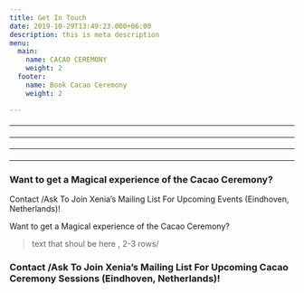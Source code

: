 ```yaml
---
title: Get In Touch
date: 2019-10-29T13:49:23.000+06:00
description: this is meta description
menu:
  main:
    name: CACAO CEREMONY
    weight: 2
  footer:
    name: Book Cacao Ceremony
    weight: 2

---
```

#### <hr>

#### <hr>

#### <hr>

#### <hr>

### Want to get a Magical experience of the Cacao Ceremony?

Contact /Ask To Join Xenia’s Mailing List For Upcoming Events (Eindhoven, Netherlands)!

Want to get a Magical experience of the Cacao Ceremony?

> text that shoul be here , 2-3 rows/

### Contact /Ask To Join Xenia’s Mailing List For Upcoming Cacao Ceremony Sessions (Eindhoven, Netherlands)!